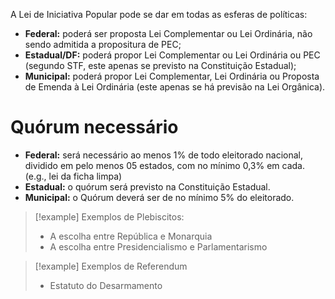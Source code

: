 A Lei de Iniciativa Popular pode se dar em todas as esferas de políticas:
- **Federal:** poderá ser proposta Lei Complementar ou Lei Ordinária, não sendo admitida a propositura de PEC;
- **Estadual/DF:** poderá propor Lei Complementar ou Lei Ordinária ou PEC (segundo STF, este apenas se previsto na Constituição Estadual);
- **Municipal:** poderá propor Lei Complementar, Lei Ordinária ou Proposta de Emenda à Lei Ordinária (este apenas se há previsão na Lei Orgânica).
# Quórum necessário
- **Federal:** será necessário ao menos 1% de todo eleitorado nacional, dividido em pelo menos 05 estados, com no mínimo 0,3% em cada. (e.g., lei da ficha limpa)
- **Estadual:** o quórum será previsto na Constituição Estadual.
- **Municipal:** o Quórum deverá ser de no mínimo 5% do eleitorado.

>[!example] Exemplos de Plebiscitos:
>- A escolha entre República e Monarquia
>- A escolha entre Presidencialismo e Parlamentarismo

>[!example] Exemplos de Referendum
>- Estatuto do Desarmamento

